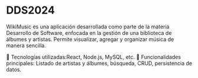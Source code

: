 # DDS2024

WikiMusic es una aplicación desarrollada como parte de la materia Desarrollo de Software, enfocada en la gestión de una biblioteca de álbumes y artistas. Permite visualizar, agregar y organizar música de manera sencilla.

🔹 Tecnologías utilizadas:React, Node.js, MySQL, etc.
🔹 Funcionalidades principales: Listado de artistas y álbumes, búsqueda, CRUD, persistencia de datos.
